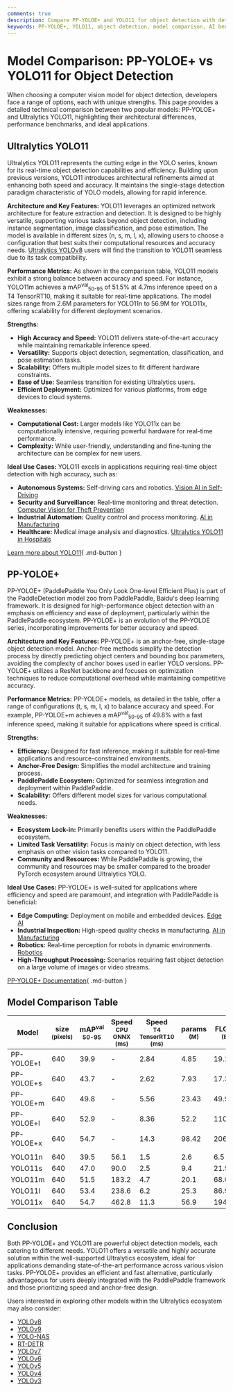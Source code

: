 ```yaml
---
comments: true
description: Compare PP-YOLOE+ and YOLO11 for object detection with detailed benchmarks, architecture insights, and use cases. Find the best model for your needs.
keywords: PP-YOLOE+, YOLO11, object detection, model comparison, AI benchmarks, computer vision, YOLO models, Ultralytics, PaddlePaddle, neural networks
---
```


# Model Comparison: PP-YOLOE+ vs YOLO11 for Object Detection

When choosing a computer vision model for object detection, developers face a range of options, each with unique strengths. This page provides a detailed technical comparison between two popular models: PP-YOLOE+ and Ultralytics YOLO11, highlighting their architectural differences, performance benchmarks, and ideal applications.

<script async src="https://cdn.jsdelivr.net/npm/chart.js@latest/dist/chart.min.js"></script>
<script defer src="../../javascript/benchmark.js"></script>

<canvas id="modelComparisonChart" width="1024" height="400" active-models='["PP-YOLOE+", "YOLO11"]'></canvas>

## Ultralytics YOLO11

Ultralytics YOLO11 represents the cutting edge in the YOLO series, known for its real-time object detection capabilities and efficiency. Building upon previous versions, YOLO11 introduces architectural refinements aimed at enhancing both speed and accuracy. It maintains the single-stage detection paradigm characteristic of YOLO models, allowing for rapid inference.

**Architecture and Key Features:** YOLO11 leverages an optimized network architecture for feature extraction and detection. It is designed to be highly versatile, supporting various tasks beyond object detection, including instance segmentation, image classification, and pose estimation. The model is available in different sizes (n, s, m, l, x), allowing users to choose a configuration that best suits their computational resources and accuracy needs. [Ultralytics YOLOv8](https://docs.ultralytics.com/models/yolov8/) users will find the transition to YOLO11 seamless due to its task compatibility.

**Performance Metrics:** As shown in the comparison table, YOLO11 models exhibit a strong balance between accuracy and speed. For instance, YOLO11m achieves a mAP<sup>val</sup><sub>50-95</sub> of 51.5% at 4.7ms inference speed on a T4 TensorRT10, making it suitable for real-time applications. The model sizes range from 2.6M parameters for YOLO11n to 56.9M for YOLO11x, offering scalability for different deployment scenarios.

**Strengths:**

- **High Accuracy and Speed:** YOLO11 delivers state-of-the-art accuracy while maintaining remarkable inference speed.
- **Versatility:** Supports object detection, segmentation, classification, and pose estimation tasks.
- **Scalability:** Offers multiple model sizes to fit different hardware constraints.
- **Ease of Use:** Seamless transition for existing Ultralytics users.
- **Efficient Deployment:** Optimized for various platforms, from edge devices to cloud systems.

**Weaknesses:**

- **Computational Cost:** Larger models like YOLO11x can be computationally intensive, requiring powerful hardware for real-time performance.
- **Complexity:** While user-friendly, understanding and fine-tuning the architecture can be complex for new users.

**Ideal Use Cases:** YOLO11 excels in applications requiring real-time object detection with high accuracy, such as:

- **Autonomous Systems:** Self-driving cars and robotics. [Vision AI in Self-Driving](https://www.ultralytics.com/solutions/ai-in-self-driving)
- **Security and Surveillance:** Real-time monitoring and threat detection. [Computer Vision for Theft Prevention](https://www.ultralytics.com/blog/computer-vision-for-theft-prevention-enhancing-security)
- **Industrial Automation:** Quality control and process monitoring. [AI in Manufacturing](https://www.ultralytics.com/solutions/ai-in-manufacturing)
- **Healthcare:** Medical image analysis and diagnostics. [Ultralytics YOLO11 in Hospitals](https://www.ultralytics.com/blog/ultralytics-yolo11-in-hospitals-advancing-healthcare-with-computer-vision)

[Learn more about YOLO11](https://docs.ultralytics.com/models/yolo11/){ .md-button }

## PP-YOLOE+

PP-YOLOE+ (PaddlePaddle You Only Look One-level Efficient Plus) is part of the PaddleDetection model zoo from PaddlePaddle, Baidu's deep learning framework. It is designed for high-performance object detection with an emphasis on efficiency and ease of deployment, particularly within the PaddlePaddle ecosystem. PP-YOLOE+ is an evolution of the PP-YOLOE series, incorporating improvements for better accuracy and speed.

**Architecture and Key Features:** PP-YOLOE+ is an anchor-free, single-stage object detection model. Anchor-free methods simplify the detection process by directly predicting object centers and bounding box parameters, avoiding the complexity of anchor boxes used in earlier YOLO versions. PP-YOLOE+ utilizes a ResNet backbone and focuses on optimization techniques to reduce computational overhead while maintaining competitive accuracy.

**Performance Metrics:** PP-YOLOE+ models, as detailed in the table, offer a range of configurations (t, s, m, l, x) to balance accuracy and speed. For example, PP-YOLOE+m achieves a mAP<sup>val</sup><sub>50-95</sub> of 49.8% with a fast inference speed, making it suitable for applications where speed is critical.

**Strengths:**

- **Efficiency:** Designed for fast inference, making it suitable for real-time applications and resource-constrained environments.
- **Anchor-Free Design:** Simplifies the model architecture and training process.
- **PaddlePaddle Ecosystem:** Optimized for seamless integration and deployment within PaddlePaddle.
- **Scalability:** Offers different model sizes for various computational needs.

**Weaknesses:**

- **Ecosystem Lock-in:** Primarily benefits users within the PaddlePaddle ecosystem.
- **Limited Task Versatility:** Focus is mainly on object detection, with less emphasis on other vision tasks compared to YOLO11.
- **Community and Resources:** While PaddlePaddle is growing, the community and resources may be smaller compared to the broader PyTorch ecosystem around Ultralytics YOLO.

**Ideal Use Cases:** PP-YOLOE+ is well-suited for applications where efficiency and speed are paramount, and integration with PaddlePaddle is beneficial:

- **Edge Computing:** Deployment on mobile and embedded devices. [Edge AI](https://www.ultralytics.com/glossary/edge-ai)
- **Industrial Inspection:** High-speed quality checks in manufacturing. [AI in Manufacturing](https://www.ultralytics.com/solutions/ai-in-manufacturing)
- **Robotics:** Real-time perception for robots in dynamic environments. [Robotics](https://www.ultralytics.com/glossary/robotics)
- **High-Throughput Processing:** Scenarios requiring fast object detection on a large volume of images or video streams.

[PP-YOLOE+ Documentation](https://github.com/PaddlePaddle/PaddleDetection/blob/release/2.8/configs/ppyoloe/README.md){ .md-button }

## Model Comparison Table

| Model      | size<br><sup>(pixels) | mAP<sup>val<br>50-95 | Speed<br><sup>CPU ONNX<br>(ms) | Speed<br><sup>T4 TensorRT10<br>(ms) | params<br><sup>(M) | FLOPs<br><sup>(B) |
| ---------- | --------------------- | -------------------- | ------------------------------ | ----------------------------------- | ------------------ | ----------------- |
| PP-YOLOE+t | 640                   | 39.9                 | -                              | 2.84                                | 4.85               | 19.15             |
| PP-YOLOE+s | 640                   | 43.7                 | -                              | 2.62                                | 7.93               | 17.36             |
| PP-YOLOE+m | 640                   | 49.8                 | -                              | 5.56                                | 23.43              | 49.91             |
| PP-YOLOE+l | 640                   | 52.9                 | -                              | 8.36                                | 52.2               | 110.07            |
| PP-YOLOE+x | 640                   | 54.7                 | -                              | 14.3                                | 98.42              | 206.59            |
|            |                       |                      |                                |                                     |                    |                   |
| YOLO11n    | 640                   | 39.5                 | 56.1                           | 1.5                                 | 2.6                | 6.5               |
| YOLO11s    | 640                   | 47.0                 | 90.0                           | 2.5                                 | 9.4                | 21.5              |
| YOLO11m    | 640                   | 51.5                 | 183.2                          | 4.7                                 | 20.1               | 68.0              |
| YOLO11l    | 640                   | 53.4                 | 238.6                          | 6.2                                 | 25.3               | 86.9              |
| YOLO11x    | 640                   | 54.7                 | 462.8                          | 11.3                                | 56.9               | 194.9             |

## Conclusion

Both PP-YOLOE+ and YOLO11 are powerful object detection models, each catering to different needs. YOLO11 offers a versatile and highly accurate solution within the well-supported Ultralytics ecosystem, ideal for applications demanding state-of-the-art performance across various vision tasks. PP-YOLOE+ provides an efficient and fast alternative, particularly advantageous for users deeply integrated with the PaddlePaddle framework and those prioritizing speed and anchor-free design.

Users interested in exploring other models within the Ultralytics ecosystem may also consider:

- [YOLOv8](https://docs.ultralytics.com/models/yolov8/)
- [YOLOv9](https://docs.ultralytics.com/models/yolov9/)
- [YOLO-NAS](https://docs.ultralytics.com/models/yolo-nas/)
- [RT-DETR](https://docs.ultralytics.com/models/rtdetr/)
- [YOLOv7](https://docs.ultralytics.com/models/yolov7/)
- [YOLOv6](https://docs.ultralytics.com/models/yolov6/)
- [YOLOv5](https://docs.ultralytics.com/models/yolov5/)
- [YOLOv4](https://docs.ultralytics.com/models/yolov4/)
- [YOLOv3](https://docs.ultralytics.com/models/yolov3/)
